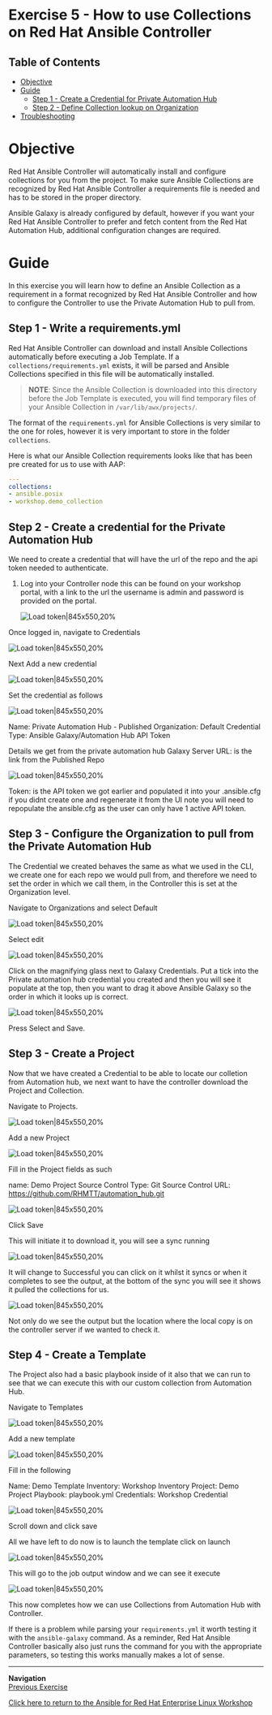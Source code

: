 # Exercise 5 - How to use Collections on Red Hat Ansible Controller

## Table of Contents

- [Objective](#objective)
- [Guide](#guide)
    - [Step 1 - Create a Credential for Private Automation Hub](#step-1---write-a-requirementsyml)
    - [Step 2 - Define Collection lookup on Organization](#step-2---create-job-template)
- [Troubleshooting](#troubleshooting)

# Objective

Red Hat Ansible Controller will automatically install and configure collections for you from the project. To make sure Ansible Collections are recognized by Red Hat Ansible Controller a requirements file is needed and has to be stored in the proper directory.

Ansible Galaxy is already configured by default, however if you want your Red Hat Ansible Controller to prefer and fetch content from the Red Hat Automation Hub, additional configuration changes are required.

# Guide

In this exercise you will learn how to define an Ansible Collection as a requirement in a format recognized by Red Hat Ansible Controller and how to configure the Controller to use the Private Automation Hub to pull from.

## Step 1 - Write a requirements.yml

Red Hat Ansible Controller can download and install Ansible Collections automatically before executing a Job Template. If a `collections/requirements.yml` exists, it will be parsed and Ansible Collections specified in this file will be automatically installed.

> **NOTE**: Since the Ansible Collection is downloaded into this directory before the Job Template is executed, you will find temporary files of your Ansible Collection in `/var/lib/awx/projects/`.

The format of the `requirements.yml` for Ansible Collections is very similar to the one for roles, however it is very important to store in the folder `collections`.

Here is what our Ansible Collection requirements looks like that has been pre created for us to use with AAP:

```yaml
---
collections:
- ansible.posix
- workshop.demo_collection
```

## Step 2 - Create a credential for the Private Automation Hub

We need to create a credential that will have the url of the repo and the api token needed to authenticate.

1. Log into your Controller node this can be found on your workshop portal, with a link to the url the username is admin and password is provided on the portal.

   ![Load token|845x550,20%](screenshots/controller_details.png)

Once logged in, navigate to Credentials

   ![Load token|845x550,20%](screenshots/credentials1.png)

Next Add a new credential

   ![Load token|845x550,20%](screenshots/credentials2.png)

Set the credential as follows

   ![Load token|845x550,20%](screenshots/create_credential.png)


Name: Private Automation Hub - Published
Organization: Default
Credential Type: Ansible Galaxy/Automation Hub API Token

Details we get from the private automation hub
Galaxy Server URL: is the link from the Published Repo

   ![Load token|845x550,20%](screenshots/automation_hub_repo.png)

Token: is the API token we got earlier and populated it into your .ansible.cfg if you didnt create one and regenerate it from the UI note you will need to repopulate the ansible.cfg as the user can only have 1 active API token.


## Step 3 - Configure the Organization to pull from the Private Automation Hub
The Credential we created behaves the same as what we used in the CLI, we create one for each repo we would pull from, and therefore we need to set the order in which we call them, in the Controller this is set at the Organization level.

Navigate to Organizations and select Default

   ![Load token|845x550,20%](screenshots/select_default_org.png)

Select edit

   ![Load token|845x550,20%](screenshots/edit_default_org.png)

Click on the magnifying glass next to Galaxy Credentials.
Put a tick into the Private automation hub credential you created and then you will see it populate at the top, then you want to drag it above Ansible Galaxy so the order in which it looks up is correct.

   ![Load token|845x550,20%](screenshots/order_galaxy.png)

Press Select and Save.

## Step 3 - Create a Project 

Now that we have created a Credential to be able to locate our colletion from Automation hub, we next want to have the controller download the Project and Collection.

Navigate to Projects.

   ![Load token|845x550,20%](screenshots/select_project.png)

Add a new Project

   ![Load token|845x550,20%](screenshots/add_project.png)

Fill in the Project fields as such

name: Demo Project
Source Control Type: Git
Source Control URL: https://github.com/RHMTT/automation_hub.git

   ![Load token|845x550,20%](screenshots/create_project.png)

Click Save

This will initiate it to download it, you will see a sync running

   ![Load token|845x550,20%](screenshots/sync_project.png)

It will change to Successful you can click on it whilst it syncs or when it completes to see the output, at the bottom of the sync you will see it shows it pulled the collections for us.

   ![Load token|845x550,20%](screenshots/sync_project_complete.png)

Not only do we see the output but the location where the local copy is on the controller server if we wanted to check it.

## Step 4 - Create a Template

The Project also had a basic playbook inside of it also that we can run to see that we can execute this with our custom collection from Automation Hub.

Navigate to Templates

   ![Load token|845x550,20%](screenshots/select_template.png)

Add a new template

   ![Load token|845x550,20%](screenshots/add_template.png)

Fill in the following

Name: Demo Template
Inventory:  Workshop Inventory
Project: Demo Project
Playbook: playbook.yml
Credentials: Workshop Credential

   ![Load token|845x550,20%](screenshots/create_template.png)

Scroll down and click save

All we have left to do now is to launch the template click on launch

   ![Load token|845x550,20%](screenshots/launch_template.png)


This will go to the job output window and we can see it execute 

   ![Load token|845x550,20%](screenshots/template_output.png)

This now completes how we can use Collections from Automation Hub with Controller.

If there is a problem while parsing your `requirements.yml` it worth testing it with the `ansible-galaxy` command. As a reminder, Red Hat Ansible Controller basically also just runs the command for you with the appropriate parameters, so testing this works manually makes a lot of sense.



----
**Navigation**
<br>
[Previous Exercise](../4-collections-from-roles/)

[Click here to return to the Ansible for Red Hat Enterprise Linux Workshop](../README.md)
